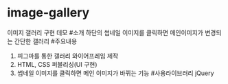 # image-gallery
이미지 갤러리 구현 데모
#소개
하단의 썹네일 이미지를 클릭하면 메인이미지가 변경되는 간단한 갤러리
#주요내용
1. 피그마를 통한 갤러리 와이어프레임 제작
2. HTML, CSS 퍼블리싱(UI 구현)
3. 썹네일 이미지를 클릭하면 메인 이미지가 바뀌는 기능
#사용라이브러리
jQuery
